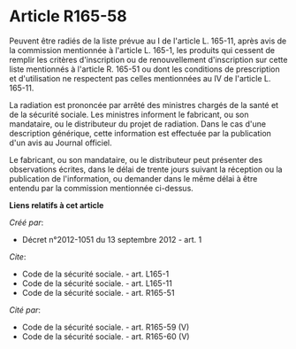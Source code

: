 # Article R165-58

Peuvent être radiés de la liste prévue au I de l'article L. 165-11, après avis de la commission mentionnée à l'article L.
165-1, les produits qui cessent de remplir les critères d'inscription ou de renouvellement d'inscription sur cette liste
mentionnés à l'article R. 165-51 ou dont les conditions de prescription et d'utilisation ne respectent pas celles mentionnées
au IV de l'article L. 165-11. 

La radiation est prononcée par arrêté des ministres chargés de la santé et de la sécurité sociale. Les ministres informent le
fabricant, ou son mandataire, ou le distributeur du projet de radiation. Dans le cas d'une description générique, cette
information est effectuée par la publication d'un avis au Journal officiel. 

Le fabricant, ou son mandataire, ou le distributeur peut présenter des observations écrites, dans le délai de trente jours
suivant la réception ou la publication de l'information, ou demander dans le même délai à être entendu par la commission
mentionnée ci-dessus.

**Liens relatifs à cet article**

_Créé par_:

  - Décret n°2012-1051 du 13 septembre 2012 - art. 1

_Cite_:

  - Code de la sécurité sociale. - art. L165-1
  - Code de la sécurité sociale. - art. L165-11
  - Code de la sécurité sociale. - art. R165-51

_Cité par_:

  - Code de la sécurité sociale. - art. R165-59 (V)
  - Code de la sécurité sociale. - art. R165-60 (V)

